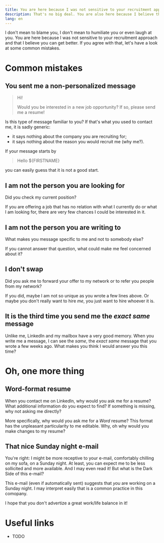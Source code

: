 ```yaml
---
title: You are here because I was not sensitive to your recruitment approach
description: That's no big deal. You are also here because I believe that you can learn, get better and that it can help you avoid some mistakes in the future.
lang: en
---
```


I don't mean to blame you, I don't mean to humiliate you or even laugh at you.
You are here because I was not sensitive to your recruitment approach and that I believe you can get better. If you agree with that, let's have a look at some common mistakes.

# Common mistakes

## You sent me a non-personalized message

> Hi!
>
> Would you be interested in a new job opportunity?
> If so, please send me a resume!

Is this type of message familiar to you? If that's what you used to
contact me, it is sadly generic:

* it says nothing about the company you are recruiting for;
* it says nothing about the reason you would recruit me (why me?).

If your message starts by

> Hello ${FIRSTNAME}

you can easily guess that it is not a good start.

## I am not the person you are looking for

Did you check my current position?

If you are offering a job that has no relation with what I currently do
or what I am looking for, there are very few chances I could be interested
in it.

## I am not the person you are writing to

What makes you message specific to me and not to somebody else?

If you cannot answer that question, what could make me feel concerned
about it?

## I don't swap

Did you ask me to forward your offer to my network or to refer you
people from my network?

If you did, maybe I am not so unique as you wrote a few lines above.
Or maybe you don't really want to hire _me_, you just want to hire
whoever it is.

## It is the third time you send me the _exact same_ message

Unlike me, LinkedIn and my mailbox have a very good memory. When
you write me a message, I can see the _same_, the _exact same_ message
that you wrote a few weeks ago. What makes you think I would answer
you this time?

# Oh, one more thing

## Word-format resume

When you contact me on LinkedIn, why would you ask me for a resume?
What additional information do you expect to find? If something is missing,
why not asking me directly?

More specifically, why would you ask me for a _Word_ resume? This format
has the unpleasant particularity to me editable. Why, oh why would you
make changes to my resume?

## That nice Sunday night e-mail

You're right: I might be more receptive to your e-mail, comfortably chilling
on my sofa, on a Sunday night. At least, you can expect me to be less
sollicited and more available. And I may even read it! But what is the
Dark Side of this e-mail?

This e-mail (even if automatically sent) suggests that _you_ are working
on a Sunday night. I may interpret easily that is a common practice in
this comopany.

I hope that you don't advertize a great work/life balance in it!

# Useful links

* TODO
